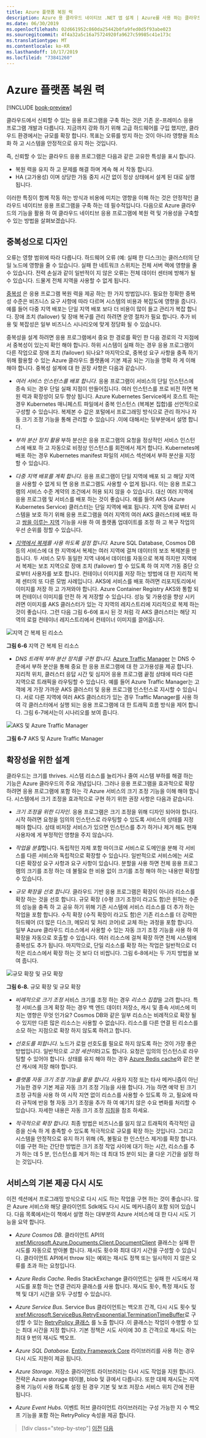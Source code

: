 ```yaml
---
title: Azure 플랫폼 복원 력
description: Azure 용 클라우드 네이티브 .NET 앱 설계 | Azure를 사용 하는 클라우드 인프라 복원 력
ms.date: 06/30/2019
ms.openlocfilehash: 02d661952c860da25442b0fa9fed0d5f93abe023
ms.sourcegitcommit: 4f4a32a5c16a75724920fa9627c59985c41e173c
ms.translationtype: MT
ms.contentlocale: ko-KR
ms.lasthandoff: 10/17/2019
ms.locfileid: "73841260"
---
```

# <a name="azure-platform-resiliency"></a>Azure 플랫폼 복원 력

[!INCLUDE [book-preview](../../../includes/book-preview.md)]

클라우드에서 신뢰할 수 있는 응용 프로그램을 구축 하는 것은 기존 온-프레미스 응용 프로그램 개발과 다릅니다. 지금까지 강화 하기 위해 고급 하드웨어를 구입 했지만, 클라우드 환경에서는 규모를 확장 합니다. 목표는 오류를 방지 하는 것이 아니라 영향을 최소화 하 고 시스템을 안정적으로 유지 하는 것입니다.

즉, 신뢰할 수 있는 클라우드 응용 프로그램은 다음과 같은 고유한 특성을 표시 합니다.

- 복원 력을 유지 하 고 문제를 해결 하며 계속 해 서 작동 합니다.
- HA (고가용성) 이며 상당한 가동 중지 시간 없이 정상 상태에서 설계 된 대로 실행 됩니다.

이러한 특징이 함께 작동 하는 방식과 비용에 미치는 영향을 이해 하는 것은 안정적인 클라우드 네이티브 응용 프로그램을 구축 하는 데 필수적입니다. 다음으로 Azure 클라우드의 기능을 활용 하 여 클라우드 네이티브 응용 프로그램에 복원 력 및 가용성을 구축할 수 있는 방법을 살펴보겠습니다.

## <a name="design-with-redundancy"></a>중복성으로 디자인

오류는 영향 범위에 따라 다릅니다. 하드웨어 오류 (예: 실패 한 디스크)는 클러스터의 단일 노드에 영향을 줄 수 있습니다. 실패 한 네트워크 스위치는 전체 서버 랙에 영향을 줄 수 있습니다. 전력 손실과 같이 일반적이 지 않은 오류는 전체 데이터 센터에 방해가 될 수 있습니다. 드물게 전체 지역을 사용할 수 없게 됩니다.

[중복성](https://docs.microsoft.com/azure/architecture/guide/design-principles/redundancy) 은 응용 프로그램 복원 력을 제공 하는 한 가지 방법입니다. 필요한 정확한 중복성 수준은 비즈니스 요구 사항에 따라 다르며 시스템의 비용과 복잡도에 영향을 줍니다. 예를 들어 다중 지역 배포는 단일 지역 배포 보다 더 비용이 많이 들고 관리가 복잡 합니다. 장애 조치 (failover) 및 장애 복구를 관리 하려면 운영 절차가 필요 합니다. 추가 비용 및 복잡성은 일부 비즈니스 시나리오에 맞게 정당화 될 수 있습니다.

중복성을 설계 하려면 응용 프로그램에서 중요 한 경로를 확인 한 다음 경로의 각 지점에서 중복성이 있는지 확인 해야 합니다. 하위 시스템이 실패 하는 경우 응용 프로그램이 다른 작업으로 장애 조치 (failover) 되나요? 마지막으로, 중복성 요구 사항을 충족 하기 위해 활용할 수 있는 Azure 클라우드 플랫폼에 기본 제공 되는 기능을 명확 하 게 이해 해야 합니다. 중복성 설계에 대 한 권장 사항은 다음과 같습니다.

- *여러 서비스 인스턴스를 배포 합니다.* 응용 프로그램이 서비스의 단일 인스턴스에 종속 되는 경우 단일 실패 지점이 만들어집니다. 여러 인스턴스를 프로 비전 하면 복원 력과 확장성이 모두 향상 됩니다. Azure Kubernetes Service에서 호스트 하는 경우 Kubernetes 매니페스트 파일에서 중복 인스턴스 (복제본 집합)를 선언적으로 구성할 수 있습니다. 복제본 수 값은 포털에서 프로그래밍 방식으로 관리 하거나 자동 크기 조정 기능을 통해 관리할 수 있습니다 .이에 대해서는 뒷부분에서 설명 합니다.

- *부하 분산 장치 활용* 부하 분산은 응용 프로그램의 요청을 정상적인 서비스 인스턴스에 배포 하 고 자동으로 비정상 인스턴스를 회전에서 제거 합니다. Kubernetes에 배포 하는 경우 Kubernetes manifest 파일의 서비스 섹션에서 부하 분산을 지정할 수 있습니다.

- *다중 지역 배포를 계획 합니다.* 응용 프로그램이 단일 지역에 배포 되 고 해당 지역을 사용할 수 없게 되 면 응용 프로그램도 사용할 수 없게 됩니다. 이는 응용 프로그램의 서비스 수준 계약의 조건에서 허용 되지 않을 수 있습니다. 대신 여러 지역에 응용 프로그램 및 서비스를 배포 하는 것이 좋습니다. 예를 들어 AKS (Azure Kubernetes Service) 클러스터는 단일 지역에 배포 됩니다. 지역 장애 로부터 시스템을 보호 하기 위해 응용 프로그램을 여러 지역의 여러 AKS 클러스터에 배포 하 고 [쌍을 이루는 지역](https://buildazure.com/2017/01/06/azure-region-pairs-explained/) 기능을 사용 하 여 플랫폼 업데이트를 조정 하 고 복구 작업의 우선 순위를 정할 수 있습니다.

- *[지역에서 복제](https://docs.microsoft.com/azure/sql-database/sql-database-active-geo-replication)를 사용 하도록 설정 합니다.* Azure SQL Database, Cosmos DB 등의 서비스에 대 한 지역에서 복제는 여러 지역에 걸쳐 데이터의 보조 복제본을 만듭니다. 두 서비스 모두 동일한 지역 내에서 데이터를 자동으로 복제 하지만 지역에서 복제는 보조 지역으로 장애 조치 (failover) 할 수 있도록 하 여 지역 가동 중단 으로부터 사용자를 보호 합니다. 컨테이너 이미지를 저장 하는 방법에 대 한 지리적 복제 센터의 또 다른 모범 사례입니다. AKS에 서비스를 배포 하려면 리포지토리에서 이미지를 저장 하 고 가져와야 합니다. Azure Container Registry AKS와 통합 되며 컨테이너 이미지를 안전 하 게 저장할 수 있습니다. 성능 및 가용성을 향상 시키려면 이미지를 AKS 클러스터가 있는 각 지역의 레지스트리에 지리적으로 복제 하는 것이 좋습니다. 그런 다음 그림 6-6에 표시 된 것 처럼 각 AKS 클러스터는 해당 지역의 로컬 컨테이너 레지스트리에서 컨테이너 이미지를 끌어옵니다.

![지역 간 복제 된 리소스](./media/replicated-resources.png)

**그림 6-6** 지역 간 복제 된 리소스

- *DNS 트래픽 부하 분산 장치를 구현 합니다.* [Azure Traffic Manager](https://docs.microsoft.com/azure/traffic-manager/traffic-manager-overview) 는 DNS 수준에서 부하 분산을 통해 중요 한 응용 프로그램에 대 한 고가용성을 제공 합니다. 지리적 위치, 클러스터 응답 시간 및 심지어 응용 프로그램 끝점 상태에 따라 다른 지역으로 트래픽을 라우팅할 수 있습니다. 예를 들어 Azure Traffic Manager는 고객에 게 가장 가까운 AKS 클러스터 및 응용 프로그램 인스턴스로 지시할 수 있습니다. 서로 다른 지역에 여러 AKS 클러스터가 있는 경우 Traffic Manager를 사용 하 여 각 클러스터에서 실행 되는 응용 프로그램에 대 한 트래픽 흐름 방식을 제어 합니다. 그림 6-7에서는이 시나리오를 보여 줍니다.

![AKS 및 Azure Traffic Manager](./media/aks-traffic-manager.png)

**그림 6-7** AKS 및 Azure Traffic Manager

## <a name="design-for-scalability"></a>확장성을 위한 설계

클라우드는 크기를 thrives. 시스템 리소스를 늘리거나 줄여 시스템 부하를 해결 하는 기능은 Azure 클라우드의 주요 개념입니다. 그러나 응용 프로그램을 효과적으로 확장 하려면 응용 프로그램에 포함 하는 각 Azure 서비스의 크기 조정 기능을 이해 해야 합니다.  시스템에서 크기 조정을 효과적으로 구현 하기 위한 권장 사항은 다음과 같습니다.

- *크기 조정을 위한 디자인.* 응용 프로그램은 크기 조정을 위해 디자인 되어야 합니다. 시작 하려면 요청을 임의의 인스턴스로 라우팅할 수 있도록 서비스의 상태를 지정 해야 합니다. 상태 비저장 서비스가 있으면 인스턴스를 추가 하거나 제거 해도 현재 사용자에 게 부정적인 영향을 주지 않습니다.

- *작업을 분할*합니다. 독립적인 자체 포함 마이크로 서비스로 도메인을 분해 각 서비스를 다른 서비스와 독립적으로 확장할 수 있습니다. 일반적으로 서비스에는 서로 다른 확장성 요구 사항과 요구 사항이 있습니다. 분할을 사용 하면 전체 응용 프로그램의 크기를 조정 하는 데 불필요 한 비용 없이 크기를 조정 해야 하는 내용만 확장할 수 있습니다.

- *규모 확장을 선호 합니다.* 클라우드 기반 응용 프로그램은 확장이 아니라 리소스를 확장 하는 것을 선호 합니다. 규모 확장 (수평 크기 조정이 라고도 함)은 원하는 수준의 성능을 충족 하 고 공유 하기 위해 기존 시스템에 서비스 리소스를 더 추가 하는 작업을 포함 합니다. 수직 확장 (수직 확장이 라고도 함)은 기존 리소스를 더 강력한 하드웨어 (더 많은 디스크, 메모리 및 처리 코어)로 교체 하는 과정을 포함 합니다. 일부 Azure 클라우드 리소스에서 사용할 수 있는 자동 크기 조정 기능을 사용 하 여 확장을 자동으로 호출할 수 있습니다. 여러 리소스에 걸쳐 확장 하면 전체 시스템에 중복성도 추가 됩니다. 마지막으로, 단일 리소스를 확장 하는 작업은 일반적으로 더 작은 리소스에서 확장 하는 것 보다 더 비쌉니다. 그림 6-8에서는 두 가지 방법을 보여 줍니다.

![규모 확장 및 규모 확장](./media/scale-up-scale-out.png)

**그림 6-8.** 규모 확장 및 규모 확장

- *비례적으로 크기 조정* 서비스 크기를 조정 하는 경우 *리소스 집합*을 고려 합니다. 특정 서비스를 크게 확장 하는 경우 백 엔드 데이터 저장소, 캐시 및 종속 서비스에 미치는 영향은 무엇 인가요? Cosmos DB와 같은 일부 리소스는 비례적으로 확장 될 수 있지만 다른 많은 리소스는 사용할 수 없습니다. 리소스를 다른 연결 된 리소스를 소모 하는 지점으로 확장 하지 않도록 하려고 합니다.

- *선호도를 피합니다.* 노드가 로컬 선호도를 필요로 하지 않도록 하는 것이 가장 좋은 방법입니다. 일반적으로 *고정 세션이*라고도 합니다. 요청은 임의의 인스턴스로 라우팅할 수 있어야 합니다. 상태를 유지 해야 하는 경우 [Azure Redis cache](https://azure.microsoft.com/services/cache/)와 같은 분산 캐시에 저장 해야 합니다.

- *플랫폼 자동 크기 조정 기능을 활용 합니다.* 사용자 지정 또는 타사 메커니즘이 아닌 가능한 경우 기본 제공 자동 크기 조정 기능을 사용 합니다. 가능 하면 예약 된 크기 조정 규칙을 사용 하 여 시작 지연 없이 리소스를 사용할 수 있도록 하 고, 필요에 따라 규칙에 반응 형 자동 크기 조정을 추가 하 여 예기치 않은 수요 변화를 처리할 수 있습니다. 자세한 내용은 자동 크기 조정 [지침](https://docs.microsoft.com/azure/architecture/best-practices/auto-scaling)을 참조 하세요.

- *적극적으로 확장 합니다.* 최종 방법은 비즈니스를 잃지 않고 트래픽의 즉각적인 급증을 신속 하 게 충족할 수 있도록 적극적으로 규모를 확장 하는 것입니다. 그리고 시스템을 안정적으로 유지 하기 위해 (즉, 불필요 한 인스턴스 제거)를 확장 합니다. 이를 구현 하는 간단한 방법은 크기 조정 작업 사이에 대기 하는 시간, 리소스를 추가 하는 데 5 분, 인스턴스를 제거 하는 데 최대 15 분이 되는 쿨 다운 기간을 설정 하는 것입니다.

## <a name="built-in-retry-in-services"></a>서비스의 기본 제공 다시 시도

이전 섹션에서 프로그래밍 방식으로 다시 시도 하는 작업을 구현 하는 것이 좋습니다. 많은 Azure 서비스와 해당 클라이언트 Sdk에도 다시 시도 메커니즘이 포함 되어 있습니다. 다음 목록에서는이 책에서 설명 하는 대부분의 Azure 서비스에 대 한 다시 시도 기능을 요약 합니다.

- *Azure Cosmos DB.* 클라이언트 API의 <xref:Microsoft.Azure.Documents.Client.DocumentClient> 클래스는 실패 한 시도를 자동으로 받아볼 합니다. 재시도 횟수와 최대 대기 시간을 구성할 수 있습니다. 클라이언트 API에서 throw 되는 예외는 재시도 정책 또는 일시적이 지 않은 오류를 초과 하는 요청입니다.

- *Azure Redis Cache.* Redis StackExchange 클라이언트는 실패 한 시도에서 재시도를 포함 하는 연결 관리자 클래스를 사용 합니다. 재시도 횟수, 특정 재시도 정책 및 대기 시간을 모두 구성할 수 있습니다.

- *Azure Service Bus.* Service Bus 클라이언트는 백오프 간격, 다시 시도 횟수 및 <xref:Microsoft.ServiceBus.RetryExponential.TerminationTimeBuffer>로 구성할 수 있는 [RetryPolicy 클래스](xref:Microsoft.ServiceBus.RetryPolicy) 를 노출 합니다 .이 클래스는 작업이 수행할 수 있는 최대 시간을 지정 합니다. 기본 정책은 시도 사이에 30 초 간격으로 재시도 하는 최대 9 번의 재시도 백오프.

- *Azure SQL Database.* [Entity Framework Core](https://docs.microsoft.com/ef/core/miscellaneous/connection-resiliency) 라이브러리를 사용 하는 경우 다시 시도 지원이 제공 됩니다.

- *Azure Storage.* 저장소 클라이언트 라이브러리는 다시 시도 작업을 지원 합니다. 전략은 Azure storage 테이블, blob 및 큐에서 다릅니다. 또한 대체 재시도는 지역 중복 기능이 사용 하도록 설정 된 경우 기본 및 보조 저장소 서비스 위치 간에 전환 됩니다.

- *Azure Event Hubs.* 이벤트 허브 클라이언트 라이브러리는 구성 가능한 지 수 백오프 기능을 포함 하는 RetryPolicy 속성을 제공 합니다.

>[!div class="step-by-step"]
>[이전](application-resiliency-patterns.md)
>[다음](resilient-communications.md)
